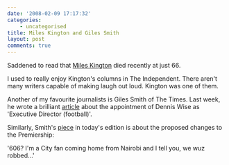 ```yaml
---
date: '2008-02-09 17:17:32'
categories:
    - uncategorised
title: Miles Kington and Giles Smith
layout: post
comments: true
---
```

Saddened to read that [Miles
Kington](http://www.independent.co.uk/news/media/miles-kington-polymath-wit-and-jazz-aficionado-dies-at-66-776222.html)
died recently at just 66.

I used to really enjoy Kington's columns in The Independent. There
aren't many writers capable of making laugh out loud. Kington was one of
them.

Another of my favourite journalists is Giles Smith of The Times. Last
week, he wrote a brilliant
[article](http://www.timesonline.co.uk/tol/sport/columnists/giles_smith/article3291900.ece)
about the appointment of Dennis Wise as 'Executive Director (football)'.

Similarly, Smith's
[piece](http://www.timesonline.co.uk/tol/sport/columnists/giles_smith/article3337667.ece)
in today's edition is about the proposed changes to the Premiership:

'606? I'm a City fan coming home from Nairobi and I tell you, we wuz
robbed...'
